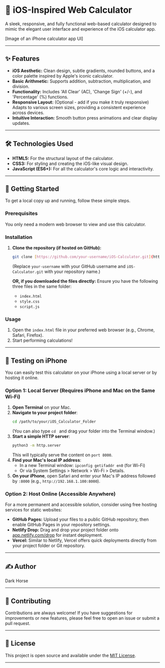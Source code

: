 # 📱 iOS-Inspired Web Calculator

A sleek, responsive, and fully functional web-based calculator designed to mimic the elegant user interface and experience of the iOS calculator app.

[Image of an iPhone calculator app UI]

---

## ✨ Features

* **iOS Aesthetic:** Clean design, subtle gradients, rounded buttons, and a color palette inspired by Apple's iconic calculator.
* **Basic Arithmetic:** Supports addition, subtraction, multiplication, and division.
* **Functionality:** Includes 'All Clear' (AC), 'Change Sign' (+/-), and 'Percentage' (%) functions.
* **Responsive Layout:** (Optional - add if you make it truly responsive) Adapts to various screen sizes, providing a consistent experience across devices.
* **Intuitive Interaction:** Smooth button press animations and clear display updates.

---

## 🛠️ Technologies Used

* **HTML5:** For the structural layout of the calculator.
* **CSS3:** For styling and creating the iOS-like visual design.
* **JavaScript (ES6+):** For all the calculator's core logic and interactivity.

---

## 🚀 Getting Started

To get a local copy up and running, follow these simple steps.

### Prerequisites

You only need a modern web browser to view and use this calculator.

### Installation

1.  **Clone the repository (if hosted on GitHub):**
    ```bash
    git clone [https://github.com/your-username/iOS-Calculator.git](https://github.com/your-username/iOS-Calculator.git)
    ```
    (Replace `your-username` with your GitHub username and `iOS-Calculator.git` with your repository name.)

    **OR, if you downloaded the files directly:**
    Ensure you have the following three files in the same folder:
    * `index.html`
    * `style.css`
    * `script.js`

### Usage

1.  Open the `index.html` file in your preferred web browser (e.g., Chrome, Safari, Firefox).
2.  Start performing calculations!

---

## 📱 Testing on iPhone

You can easily test this calculator on your iPhone using a local server or by hosting it online.

### Option 1: Local Server (Requires iPhone and Mac on the Same Wi-Fi)

1.  **Open Terminal** on your Mac.
2.  **Navigate to your project folder**:
    ```bash
    cd /path/to/your/iOS_Calculator_Folder
    ```
    (You can also type `cd ` and drag your folder into the Terminal window.)
3.  **Start a simple HTTP server**:
    ```bash
    python3 -m http.server
    ```
    This will typically serve the content on `port 8000`.
4.  **Find your Mac's local IP address**:
    * In a new Terminal window: `ipconfig getifaddr en0` (for Wi-Fi)
    * Or via System Settings > Network > Wi-Fi > Details.
5.  **On your iPhone**, open Safari and enter your Mac's IP address followed by `:8000` (e.g., `http://192.168.1.100:8000`).

### Option 2: Host Online (Accessible Anywhere)

For a more permanent and accessible solution, consider using free hosting services for static websites:

* **GitHub Pages:** Upload your files to a public GitHub repository, then enable GitHub Pages in your repository settings.
* **Netlify Drop:** Drag and drop your project folder onto [app.netlify.com/drop](https://app.netlify.com/drop) for instant deployment.
* **Vercel:** Similar to Netlify, Vercel offers quick deployments directly from your project folder or Git repository.

---

## ✍️ Author
Dark Horse

---

## 🤝 Contributing

Contributions are always welcome! If you have suggestions for improvements or new features, please feel free to open an issue or submit a pull request.

---

## 📄 License

This project is open source and available under the [MIT License](https://opensource.org/licenses/MIT).

---
